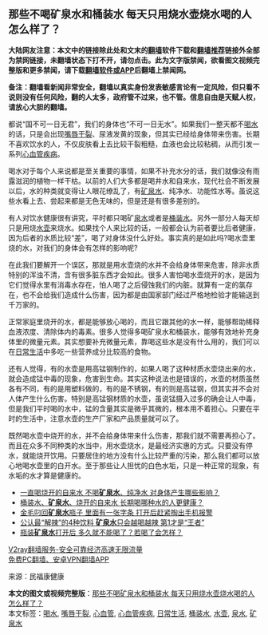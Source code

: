  <h2>那些不喝矿泉水和桶装水 每天只用烧水壶烧水喝的人 怎么样了？</h2> <p class="notice"><b>大陆网友注意：本文中的链接除此处和文末的<a href="https://github.com/bannedbook/fanqiang" >翻墙</a>软件下载和<a href="https://github.com/killgcd/justmysocks/blob/master/README.md">翻墙推荐</a>链接外全部为禁网链接，未翻墙状态下打不开，请勿点击。此为文字版禁闻，欲看图文视频完整版和更多禁闻，请下载<a href="https://github.com/bannedbook/fanqiang">翻墙软件或APP</a>后翻墙上禁闻网。</p><p>备注：翻墙看新闻非常安全，翻墙以真实身份发表敏感言论有一定风险，但只看不说则没有任何风险，翻的人太多，政府管不过来，也不管。信息自由是天赋人权，请放心大胆的翻墙。</b></p>  <div class="entry"> <p>都说“国不可一日无君”，我们的身体也“不可一日无水”。如果我们一整天都不<a href="https://www.bannedbook.org/bnews/tag/%E5%96%9D%E6%B0%B4/" class="st_tag internal_tag" rel="tag" title="标签 喝水 下的日志">喝水</a>的话，只是会出现<a href="https://www.bannedbook.org/bnews/tag/%e5%98%b4%e5%94%87%e5%b9%b2%e8%a3%82/" class="st_tag internal_tag" rel="tag" title="标签 嘴唇干裂 下的日志">嘴唇干裂</a>、尿液发黄的现象，但其实已经给身体带来伤害。长期不喜欢饮水的人，不仅皮肤看上去比较干裂粗糙，血液也会比较粘稠，从而引发一系列<a href="https://www.bannedbook.org/bnews/tag/%E5%BF%83%E8%A1%80%E7%AE%A1%E7%96%BE%E7%97%85/" class="st_tag internal_tag" rel="tag" title="标签 心血管疾病 下的日志">心血管疾病</a>。</p> <p>喝水对于每个人来说都是至关重要的事情，如果不补充水分的话，我们就像没有雨露滋润的植物一样干枯。以前的人们大多都是喝井水和自来水，现代社会不断发展以后，水的种类就变得让人眼花缭乱了，有<a href="https://www.bannedbook.org/bnews/tag/%E7%9F%BF%E6%B3%89%E6%B0%B4/" class="st_tag internal_tag" rel="tag" title="标签 矿泉水 下的日志">矿泉水</a>、纯净水、功能性水等。虽说这些水看上去、尝起来都是无色无味的，但是还是有很多差别的。</p>  <p>有人对饮水健康很有讲究，平时都只喝矿<a href="https://www.bannedbook.org/bnews/tag/%E6%B3%89%E6%B0%B4/" class="st_tag internal_tag" rel="tag" title="标签 泉水 下的日志">泉水</a>或者是<a href="https://www.bannedbook.org/bnews/tag/%e6%a1%b6%e8%a3%85%e6%b0%b4/" class="st_tag internal_tag" rel="tag" title="标签 桶装水 下的日志">桶装水</a>。另外一部分人每天却只是用烧<a href="https://www.bannedbook.org/bnews/tag/%E6%B0%B4%E5%A3%B6/" class="st_tag internal_tag" rel="tag" title="标签 水壶 下的日志">水壶</a>来烧水。如果找个人来比较的话，一般都会认为前者要比后者健康，因为后者的水质比较“差”，喝了对身体没什么好处。事实真的是如此吗?喝水壶里烧的水，对我们的身体会有怎样的影响呢?</p> <p>在此我们要解开一个误区，那就是用水壶烧的水并不会给身体带来危害，除非水质特别的浑浊不清，含有很多脏东西才会如此。很多人害怕喝水壶烧开的水，是因为它们觉得水里有消毒水存在，怕人喝了之后侵蚀我们的内脏。就算有一定的氯存在，也不会给我们造成什么伤害，因为都是由国家部门经过严格地检验才能输送到千万家的。</p>  <p>正常家庭里烧开的水，都是能够放心喝的，而且它跟其他的水一样，能够帮助稀释血液浓度、清除体内的毒素。很多人觉得多喝矿泉水和桶装水，能够有效地补充身体里的微量元素。其实想要补充微量元素，靠喝这些水是没有什么用的，我们可以在<a href="https://www.bannedbook.org/bnews/tag/%e6%97%a5%e5%b8%b8%e7%94%9f%e6%b4%bb/" class="st_tag internal_tag" rel="tag" title="标签 日常生活 下的日志">日常生活</a>中多吃一些营养成分比较高的食物。</p> <p>还有人觉得，有的水壶是用高锰钢制作的，如果人喝了这种材质水壶烧出来的水，就会造成锰中毒的现象，危害到生命。其实这种说法也是错误的，水壶的材质虽然各有不同，有的是用塑料做的，有的是不锈钢，有的则是高锰钢，但其实并不会对人体产生什么伤害。特别是高锰钢材质的水壶，虽说锰摄入过多的确会让人中毒，但是我们平时喝的水中，锰的含量其实是微乎其微的，根本用不着担心。只要在平时的生活中，注意水壶的生产厂家和产品质量就可以了。</p>  <p>既然喝水壶中烧开的水，并不会给身体带来什么伤害，那我们就不需要再担心了。而且在众多不同种类的水当中，用水壶烧水，是最经济实惠的方式。只要没有停水，就能烧开饮用。只要居住的地方没有什么比较严重的污染，那么我们都可以放心地喝水壶里的白开水。至于那些让人担忧的白色水垢，只是一种正常的现象，有水垢的水才算是健康的。</p> <ul class='op-related-articles' title='相关阅读'> <li><a href='https://www.bannedbook.org/bnews/health/20200911/1394372.html' target='_blank'>一直喝烧开的自来水 不喝<b>矿泉水</b>、纯净水 对身体产生哪些影响？</a></li> <li><a href='https://www.bannedbook.org/bnews/health/20200617/1346214.html' target='_blank'>桶装水、<b>矿泉水</b>、烧开的自来水 长期喝哪种水的人更健康？</a></li> <li><a href='https://www.bannedbook.org/bnews/funmedia/20200611/1343061.html' target='_blank'>金毛叼回<b>矿泉水</b>瓶子 里面有一张字条 打开后赶紧掏出手机报警</a></li> <li><a href='https://www.bannedbook.org/bnews/lifebaike/20200603/1338714.html' target='_blank'>公认最“解辣”的4种饮料 <b>矿泉水</b>只会越喝越辣 第1才是“王者”</a></li> <li><a href='https://www.bannedbook.org/bnews/health/20200517/1329880.html' target='_blank'>瓶装<b>矿泉水</b>打开后 多久就不能喝了？若喝了会怎样？</a></li> </ul> <p class="texttj"> <a href="https://www.bannedbook.org/forum23/topic22702.html" target="_blank">V2ray翻墙服务-安全可靠经济高速无限流量</a><br/> <a href="https://github.com/bannedbook/fanqiang/wiki/%E7%A6%81%E9%97%BB%E7%BD%91%E5%AE%89%E5%8D%93%E7%BF%BB%E5%A2%99%E6%96%B0%E9%97%BBAPP" target="_blank">免费PC翻墙、安卓VPN翻墙APP</a></p><p> 来源：民福康健康 </p><a name='sharetosocial'></a>       <div><b>本文的图文或视频完整版</b>：<a href='https://www.bannedbook.org/bnews/health/20201127/1437816.html'>那些不喝矿泉水和桶装水 每天只用烧水壶烧水喝的人 怎么样了？</a></div>  </div><!--END ENTRY--> <div class="postfooter"> <div>本文标签：<a href="https://www.bannedbook.org/bnews/tag/%E5%96%9D%E6%B0%B4/" rel="tag">喝水</a>, <a href="https://www.bannedbook.org/bnews/tag/%e5%98%b4%e5%94%87%e5%b9%b2%e8%a3%82/" rel="tag">嘴唇干裂</a>, <a href="https://www.bannedbook.org/bnews/tag/%E5%BF%83%E8%A1%80%E7%AE%A1/" rel="tag">心血管</a>, <a href="https://www.bannedbook.org/bnews/tag/%E5%BF%83%E8%A1%80%E7%AE%A1%E7%96%BE%E7%97%85/" rel="tag">心血管疾病</a>, <a href="https://www.bannedbook.org/bnews/tag/%e6%97%a5%e5%b8%b8%e7%94%9f%e6%b4%bb/" rel="tag">日常生活</a>, <a href="https://www.bannedbook.org/bnews/tag/%e6%a1%b6%e8%a3%85%e6%b0%b4/" rel="tag">桶装水</a>, <a href="https://www.bannedbook.org/bnews/tag/%E6%B0%B4%E5%A3%B6/" rel="tag">水壶</a>, <a href="https://www.bannedbook.org/bnews/tag/%E6%B3%89%E6%B0%B4/" rel="tag">泉水</a>, <a href="https://www.bannedbook.org/bnews/tag/%E7%9F%BF%E6%B3%89%E6%B0%B4/" rel="tag">矿泉水</a></div>  </div><!--END POSTFOOTER--> 